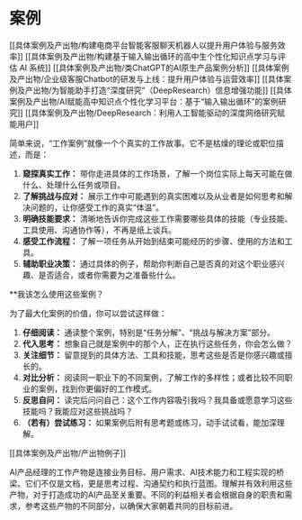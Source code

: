 # 案例

[[具体案例及产出物/构建电商平台智能客服聊天机器人以提升用户体验与服务效率]]
[[具体案例及产出物/构建基于输入输出循环的高中生个性化知识点学习与评估 AI 系统]]
[[具体案例及产出物/类ChatGPT的AI原生产品案例分析]]
[[具体案例及产出物/企业级客服Chatbot的研发与上线：提升用户体验与运营效率]]
[[具体案例及产出物/为智能助手打造“深度研究”（DeepResearch）信息增强功能]]
[[具体案例及产出物/AI赋能高中知识点个性化学习平台：基于“输入输出循环”的案例研究]]
[[具体案例及产出物/DeepResearch：利用人工智能驱动的深度网络研究赋能用户]]

简单来说，“工作案例”就像一个个真实的工作故事。它不是枯燥的理论或职位描述，而是：

1. **窥探真实工作：** 带你走进具体的工作场景，了解一个岗位实际上每天可能在做什么、处理什么任务或项目。
2. **了解挑战与应对：** 展示工作中可能遇到的真实困难以及从业者是如何思考和解决问题的，让你感受工作的真实“体温”。
3. **明确技能要求：** 清晰地告诉你完成这些工作需要哪些具体的技能（专业技能、工具使用、沟通协作等），不再是纸上谈兵。
4. **感受工作流程：** 了解一项任务从开始到结束可能经历的步骤、使用的方法和工具。
5. **辅助职业决策：** 通过具体的例子，帮助你判断自己是否真的对这个职业感兴趣、是否适合，或者你需要为之准备些什么。

**我该怎么使用这些案例？

为了最大化案例的价值，你可以尝试这样做：

1. **仔细阅读：** 通读整个案例，特别是“任务分解”、“挑战与解决方案”部分。
2. **代入思考：** 想象自己就是案例中的那个人，正在执行这些任务，你会怎么做？
3. **关注细节：** 留意提到的具体方法、工具和技能，思考这些是否是你感兴趣或擅长的。
4. **对比分析：** 阅读同一职业下的不同案例，了解工作的多样性；或者比较不同职业的案例，找到你更偏好的工作模式。
5. **反思自问：** 读完后问问自己：这个工作内容吸引我吗？我具备或愿意学习这些技能吗？我能应对这些挑战吗？
6. **（若有）尝试练习：** 如果案例后附有思考题或练习，动手试试看，能加深理解。



[[具体案例及产出物/产出物例子]]


AI产品经理的工作产物是连接业务目标、用户需求、AI技术能力和工程实现的桥梁。它们不仅是文档，更是思考过程、沟通契约和执行蓝图。理解并有效利用这些产物，对于打造成功的AI产品至关重要。不同的利益相关者会根据自身的职责和需求，参考这些产物的不同部分，以确保大家朝着共同的目标前进。